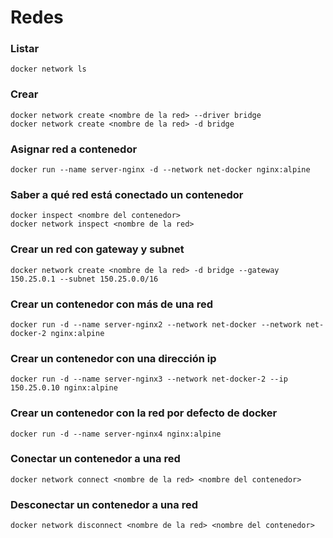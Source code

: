 # Redes

### Listar
```
docker network ls
```

### Crear 
```
docker network create <nombre de la red> --driver bridge
docker network create <nombre de la red> -d bridge
```

### Asignar red a contenedor
```
docker run --name server-nginx -d --network net-docker nginx:alpine
```

### Saber a qué red está conectado un contenedor
```
docker inspect <nombre del contenedor>
docker network inspect <nombre de la red>
```

### Crear un red con gateway y subnet
```
docker network create <nombre de la red> -d bridge --gateway 150.25.0.1 --subnet 150.25.0.0/16
```

### Crear un contenedor con más de una red
```
docker run -d --name server-nginx2 --network net-docker --network net-docker-2 nginx:alpine
```

### Crear un contenedor con una dirección ip
```
docker run -d --name server-nginx3 --network net-docker-2 --ip 150.25.0.10 nginx:alpine
```

### Crear un contenedor con la red por defecto de docker
```
docker run -d --name server-nginx4 nginx:alpine
```
### Conectar un contenedor a una red
```
docker network connect <nombre de la red> <nombre del contenedor>
```
### Desconectar un contenedor a una red
```
docker network disconnect <nombre de la red> <nombre del contenedor>
```
